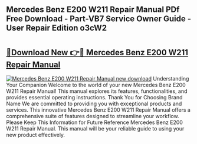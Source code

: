 ## Mercedes Benz E200 W211 Repair Manual PDf Free Download - Part-VB7 Service Owner Guide - User Repair Edition o3cW2

# <h2><a href="http://bc83198.oget.top/?id=Mercedes+Benz+E200+W211+Repair+Manual">🔗Download New 👉🔴 Mercedes Benz E200 W211 Repair Manual</a></h2>

[![Mercedes Benz E200 W211 Repair Manual new download](https://i.imgur.com/5g1atiW.png)](http://bc83198.oget.top/?id=Mercedes+Benz+E200+W211+Repair+Manual)
Understanding Your Companion Welcome to the world of your new Mercedes Benz E200 W211 Repair Manual! This manual explores its features, functionalities, and provides essential operating instructions. Thank You for Choosing Brand Name We are committed to providing you with exceptional products and services. This innovative Mercedes Benz E200 W211 Repair Manual offers a comprehensive suite of features designed to streamline your workflow. Please Keep This Information for Future Reference Mercedes Benz E200 W211 Repair Manual. This manual will be your reliable guide to using your new product effectively.
